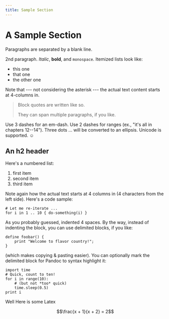 ```yaml
---
title: Sample Section
---
```


A Sample Section
============

Paragraphs are separated by a blank line.

2nd paragraph. *Italic*, **bold**, and `monospace`. 
Itemized lists look like:

  * this one
  * that one
  * the other one

Note that --- not considering the asterisk --- the actual text
content starts at 4-columns in.

> Block quotes are
> written like so.
>
> They can span multiple paragraphs,
> if you like.

Use 3 dashes for an em-dash. Use 2 dashes for ranges (ex., "it's all
in chapters 12--14"). Three dots ... will be converted to an ellipsis.
Unicode is supported. ☺



An h2 header
------------

Here's a numbered list:

 1. first item
 2. second item
 3. third item

Note again how the actual text starts at 4 columns in (4 characters
from the left side). Here's a code sample:

    # Let me re-iterate ...
    for i in 1 .. 10 { do-something(i) }

As you probably guessed, indented 4 spaces. By the way, instead of
indenting the block, you can use delimited blocks, if you like:

    define foobar() {
        print "Welcome to flavor country!";
    }

(which makes copying & pasting easier). You can optionally mark the
delimited block for Pandoc to syntax highlight it:

    import time
    # Quick, count to ten!
    for i in range(10):
        # (but not *too* quick)
        time.sleep(0.5)
    print i

Well Here is some Latex

$$\frac{x + 1}{x + 2} = 2$$
